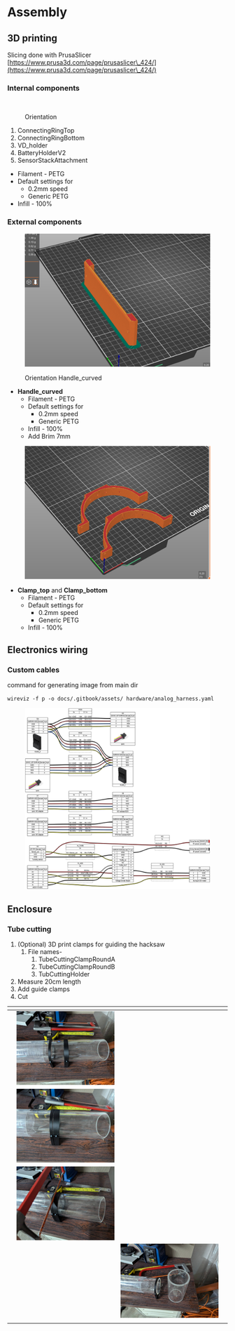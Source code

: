 # Assembly

## 3D printing

Slicing done with PrusaSlicer [https://www.prusa3d.com/page/prusaslicer\_424/](https://www.prusa3d.com/page/prusaslicer\_424/)

### Internal components

<figure><img src="../.gitbook/assets/Screenshot from 2024-06-26 13-15-56.png" alt=""><figcaption><p>Orientation</p></figcaption></figure>

1. ConnectingRingTop
2. ConnectingRingBottom
3. VD\_holder
4. BatteryHolderV2
5. SensorStackAttachment



* Filament - PETG
* Default settings for
  * 0.2mm speed
  * Generic PETG
* Infill - 100%

### External components

<figure><img src="../.gitbook/assets/Screenshot from 2024-07-11 14-30-09.png" alt=""><figcaption><p>Orientation Handle_curved</p></figcaption></figure>

* **Handle\_curved**
  * Filament - PETG
  * Default settings for
    * 0.2mm speed
    * Generic PETG
  * Infill - 100%
  * Add Brim 7mm

<figure><img src="../.gitbook/assets/Screenshot from 2024-07-11 14-32-55.png" alt=""><figcaption></figcaption></figure>

* **Clamp\_top** and **Clamp\_bottom**
  * Filament - PETG
  * Default settings for
    * 0.2mm speed
    * Generic PETG
  * Infill - 100%



## Electronics wiring



### Custom cables

command for generating image from main dir

```
wireviz -f p -o docs/.gitbook/assets/ hardware/analog_harness.yaml
```

<figure><img src=".gitbook/assets/analog_harness.png" alt=""><figcaption></figcaption></figure>



## Enclosure

### Tube cutting

1. (Optional) 3D print clamps for guiding the hacksaw
   1. File names-
      1. TubeCuttingClampRoundA
      2. TubeCuttingClampRoundB
      3. TubCuttingHolder
2. Measure 20cm length
3. Add guide clamps
4. Cut

<table data-card-size="large" data-view="cards"><thead><tr><th></th><th></th><th></th><th data-hidden data-card-cover data-type="files"></th></tr></thead><tbody><tr><td></td><td><img src="../.gitbook/assets/signal-2024-07-11-144226_002.jpeg" alt=""></td><td></td><td></td></tr><tr><td></td><td><img src="../.gitbook/assets/signal-2024-07-11-144226_003.jpeg" alt=""></td><td></td><td></td></tr><tr><td></td><td><img src="../.gitbook/assets/signal-2024-07-11-144226_004.jpeg" alt=""></td><td></td><td></td></tr><tr><td></td><td></td><td><img src="../.gitbook/assets/signal-2024-07-11-144226_005.jpeg" alt=""></td><td></td></tr><tr><td></td><td></td><td></td><td></td></tr></tbody></table>

